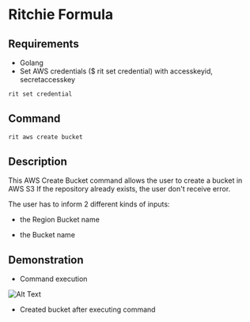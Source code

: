 <!-- markdownlint-disable-file MD013 -->
<!-- markdownlint-disable-file MD033 -->

# Ritchie Formula

## Requirements

- Golang
- Set AWS credentials (\$ rit set credential) with accesskeyid, secretaccesskey

```bash
rit set credential
```

## Command

```bash
rit aws create bucket
```

## Description

This AWS Create Bucket command allows the user to create a bucket in AWS S3
If the repository already exists, the user don't receive error.

The user has to inform 2 different kinds of inputs:

- the Region Bucket name

- the Bucket name

## Demonstration

- Command execution

![Alt Text](https://media.giphy.com/media/5OI7ywkzgCkbS14LB5/source.gif)

- Created bucket after executing command
